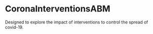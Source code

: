# CoronaInterventionsABM
Designed to explore the impact of interventions to control the spread of covid-19. 

